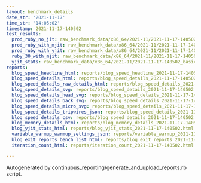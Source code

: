 ```yaml
---
layout: benchmark_details
date_str: '2021-11-17'
time_str: '14:05:02'
timestamp: 2021-11-17-140502
test_results:
  prod_ruby_no_jit: raw_benchmark_data/x86_64/2021-11/2021-11-17-140502_basic_benchmark_prod_ruby_no_jit.json
  prod_ruby_with_mjit: raw_benchmark_data/x86_64/2021-11/2021-11-17-140502_basic_benchmark_prod_ruby_with_mjit.json
  prod_ruby_with_yjit: raw_benchmark_data/x86_64/2021-11/2021-11-17-140502_basic_benchmark_prod_ruby_with_yjit.json
  ruby_30_with_mjit: raw_benchmark_data/x86_64/2021-11/2021-11-17-140502_basic_benchmark_ruby_30_with_mjit.json
  yjit_stats: raw_benchmark_data/x86_64/2021-11/2021-11-17-140502_basic_benchmark_yjit_stats.json
reports:
  blog_speed_headline_html: reports/blog_speed_headline_2021-11-17-140502.html
  blog_speed_details_html: reports/blog_speed_details_2021-11-17-140502.html
  blog_speed_details_raw_details_html: reports/blog_speed_details_2021-11-17-140502.raw_details.html
  blog_speed_details_svg: reports/blog_speed_details_2021-11-17-140502.svg
  blog_speed_details_head_svg: reports/blog_speed_details_2021-11-17-140502.head.svg
  blog_speed_details_back_svg: reports/blog_speed_details_2021-11-17-140502.back.svg
  blog_speed_details_micro_svg: reports/blog_speed_details_2021-11-17-140502.micro.svg
  blog_speed_details_tripwires_json: reports/blog_speed_details_2021-11-17-140502.tripwires.json
  blog_speed_details_csv: reports/blog_speed_details_2021-11-17-140502.csv
  blog_memory_details_html: reports/blog_memory_details_2021-11-17-140502.html
  blog_yjit_stats_html: reports/blog_yjit_stats_2021-11-17-140502.html
  variable_warmup_warmup_settings_json: reports/variable_warmup_2021-11-17-140502.warmup_settings.json
  blog_exit_reports_bench_list_html: reports/blog_exit_reports_2021-11-17-140502.bench_list.html
  iteration_count_html: reports/iteration_count_2021-11-17-140502.html

---
```

Autogenerated by continuous_reporting/generate_and_upload_reports.rb script.
